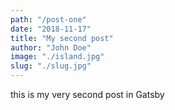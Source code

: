 ```yaml
---
path: "/post-one"
date: "2018-11-17"
title: "My second post"
author: "John Doe"
image: "./island.jpg"
slug: "./slug.jpg"
---
```


this is my very second post in Gatsby
